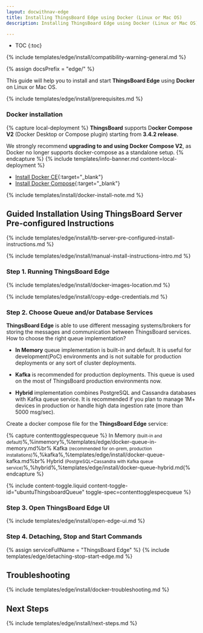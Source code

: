 ```yaml
---
layout: docwithnav-edge
title: Installing ThingsBoard Edge using Docker (Linux or Mac OS)
description: Installing ThingsBoard Edge using Docker (Linux or Mac OS)

---
```


* TOC
{:toc}

{% include templates/edge/install/compatibility-warning-general.md %}

{% assign docsPrefix = "edge/" %}

This guide will help you to install and start **ThingsBoard Edge** using **Docker** on Linux or Mac OS.

{% include templates/edge/install/prerequisites.md %}

### Docker installation

{% capture local-deployment %}
**ThingsBoard** supports D**ocker Compose V2** (Docker Desktop or Compose plugin) starting from **3.4.2 release**.

We strongly recommend **upgrading to and using Docker Compose V2**, as Docker no longer supports docker-compose as a standalone setup.
{% endcapture %}
{% include templates/info-banner.md content=local-deployment %}

- [Install Docker CE](https://docs.docker.com/engine/install/){:target="_blank"}
- [Install Docker Compose](https://docs.docker.com/compose/install/){:target="_blank"}

{% include templates/install/docker-install-note.md %}

## Guided Installation Using ThingsBoard Server Pre-configured Instructions

{% include templates/edge/install/tb-server-pre-configured-install-instructions.md %}

{% include templates/edge/install/manual-install-instructions-intro.md %}

### Step 1. Running ThingsBoard Edge

{% include templates/edge/install/docker-images-location.md %}

{% include templates/edge/install/copy-edge-credentials.md %}

### Step 2. Choose Queue and/or Database Services

**ThingsBoard Edge** is able to use different messaging systems/brokers for storing the messages and communication between ThingsBoard services. How to choose the right queue implementation?

* **In Memory** queue implementation is built-in and default. It is useful for development(PoC) environments and is not suitable for production deployments or any sort of cluster deployments.

* **Kafka** is recommended for production deployments. This queue is used on the most of ThingsBoard production environments now.

* **Hybrid** implementation combines PostgreSQL and Cassandra databases with Kafka queue service. It is recommended if you plan to manage 1M+ devices in production or handle high data ingestion rate (more than 5000 msg/sec).

Create a docker compose file for the **ThingsBoard Edge** service:

{% capture contenttogglespecqueue %}
In Memory <small>(built-in and default)</small>%,%inmemory%,%templates/edge/docker-queue-in-memory.md%br%
Kafka <small>(recommended for on-prem, production installations)</small>%,%kafka%,%templates/edge/install/docker-queue-kafka.md%br%
Hybrid <small>(PostgreSQL+Cassandra with Kafka queue service)</small>%,%hybrid%,%templates/edge/install/docker-queue-hybrid.md{% endcapture %}

{% include content-toggle.liquid content-toggle-id="ubuntuThingsboardQueue" toggle-spec=contenttogglespecqueue %}

### Step 3. Open ThingsBoard Edge UI

{% include templates/edge/install/open-edge-ui.md %}

### Step 4. Detaching, Stop and Start Commands

{% assign serviceFullName = "ThingsBoard Edge" %}
{% include templates/edge/detaching-stop-start-edge.md %}

## Troubleshooting

{% include templates/edge/install/docker-troubleshooting.md %}

## Next Steps

{% include templates/edge/install/next-steps.md %}



